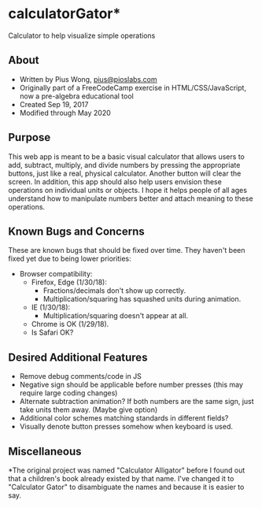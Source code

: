 # calculatorGator*
Calculator to help visualize simple operations

## About
* Written by Pius Wong, pius@pioslabs.com
* Originally part of a FreeCodeCamp exercise in HTML/CSS/JavaScript, now a pre-algebra educational tool
* Created Sep 19, 2017
* Modified through May 2020

## Purpose
This web app is meant to be a basic visual calculator that allows users to add, subtract, multiply, and divide numbers by pressing the appropriate buttons, just like a real, physical calculator. Another button will clear the screen. In addition, this app should also help users envision these operations on individual units or objects. I hope it helps people of all ages understand how to manipulate numbers better and attach meaning to these operations.

## Known Bugs and Concerns
These are known bugs that should be fixed over time. They haven't been fixed yet due to being lower priorities:
* Browser compatibility:
  * Firefox, Edge (1/30/18):
    * Fractions/decimals don't show up correctly.
    * Multiplication/squaring has squashed units during animation.
  * IE (1/30/18):
    * Multiplication/squaring doesn't appear at all.
  * Chrome is OK (1/29/18).
  * Is Safari OK?

## Desired Additional Features
* Remove debug comments/code in JS
* Negative sign should be applicable before number presses (this may require large coding changes)
* Alternate subtraction animation? If both numbers are the same sign, just take units them away. (Maybe give option)
* Additional color schemes matching standards in different fields?
* Visually denote button presses somehow when keyboard is used.

## Miscellaneous
*The original project was named "Calculator Alligator" before I found out that a children's book already existed by that name.  I've changed it to "Calculator Gator" to disambiguate the names and because it is easier to say.
